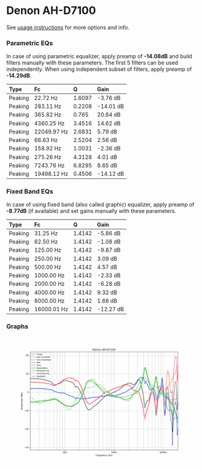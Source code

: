 # Denon AH-D7100
See [usage instructions](https://github.com/jaakkopasanen/AutoEq#usage) for more options and info.

### Parametric EQs
In case of using parametric equalizer, apply preamp of **-14.08dB** and build filters manually
with these parameters. The first 5 filters can be used independently.
When using independent subset of filters, apply preamp of **-14.29dB**.

| Type    | Fc          |      Q | Gain      |
|:--------|:------------|:-------|:----------|
| Peaking | 22.72 Hz    | 1.6097 | -3.76 dB  |
| Peaking | 283.11 Hz   | 0.2208 | -14.01 dB |
| Peaking | 365.82 Hz   | 0.765  | 20.64 dB  |
| Peaking | 4360.25 Hz  | 3.4516 | 14.62 dB  |
| Peaking | 22049.97 Hz | 2.6831 | 5.79 dB   |
| Peaking | 66.63 Hz    | 2.5204 | 2.56 dB   |
| Peaking | 158.92 Hz   | 1.0031 | -2.36 dB  |
| Peaking | 275.26 Hz   | 4.3128 | 4.01 dB   |
| Peaking | 7243.76 Hz  | 6.8295 | 8.65 dB   |
| Peaking | 19498.12 Hz | 0.4506 | -14.12 dB |

### Fixed Band EQs
In case of using fixed band (also called graphic) equalizer, apply preamp of **-8.77dB**
(if available) and set gains manually with these parameters.

| Type    | Fc          |      Q | Gain      |
|:--------|:------------|:-------|:----------|
| Peaking | 31.25 Hz    | 1.4142 | -5.86 dB  |
| Peaking | 62.50 Hz    | 1.4142 | -1.08 dB  |
| Peaking | 125.00 Hz   | 1.4142 | -9.87 dB  |
| Peaking | 250.00 Hz   | 1.4142 | 3.09 dB   |
| Peaking | 500.00 Hz   | 1.4142 | 4.57 dB   |
| Peaking | 1000.00 Hz  | 1.4142 | -2.33 dB  |
| Peaking | 2000.00 Hz  | 1.4142 | -6.28 dB  |
| Peaking | 4000.00 Hz  | 1.4142 | 9.32 dB   |
| Peaking | 8000.00 Hz  | 1.4142 | 1.68 dB   |
| Peaking | 16000.01 Hz | 1.4142 | -12.27 dB |

### Graphs
![](./Denon%20AH-D7100.png)